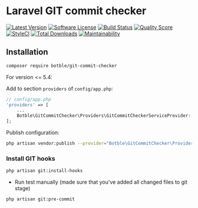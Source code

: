 # Laravel GIT commit checker

[![Latest Version](https://img.shields.io/github/release/botble/git-commit-checker.svg?style=flat-square)](https://github.com/botble/git-commit-checker/releases)
[![Software License](https://img.shields.io/badge/license-MIT-brightgreen.svg?style=flat-square)](LICENSE.md)
[![Build Status](https://img.shields.io/travis/botble/git-commit-checker/master.svg?style=flat-square)](https://travis-ci.org/botble/git-commit-checker)
[![Quality Score](https://img.shields.io/scrutinizer/g/botble/git-commit-checker.svg?style=flat-square)](https://scrutinizer-ci.com/g/botble/git-commit-checker)
[![StyleCI](https://github.styleci.io/repos/203273905/shield)](https://github.styleci.io/repos/203273905)
[![Total Downloads](https://img.shields.io/packagist/dt/botble/git-commit-checker.svg?style=flat-square)](https://packagist.org/packages/botble/git-commit-checker)
[![Maintainability](https://api.codeclimate.com/v1/badges/a6e4612307e3b3bf8252/maintainability)](https://codeclimate.com/github/botble/git-commit-checker/maintainability)

## Installation

```bash
composer require botble/git-commit-checker
```

For version <= 5.4:

Add to section `providers` of `config/app.php`:

```php
// config/app.php
'providers' => [
    ...
    Botble\GitCommitChecker\Providers\GitCommitCheckerServiceProvider::class,
];
```

Publish configuration:

```bash
php artisan vendor:publish --provider="Botble\GitCommitChecker\Providers\GitCommitCheckerServiceProvider" --tag=config
```

### Install GIT hooks
```bash
php artisan git:install-hooks
```

- Run test manually (made sure that you've added all changed files to git stage)

```bash
php artisan git:pre-commit
```
